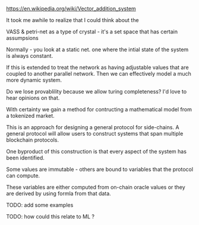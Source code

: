 
https://en.wikipedia.org/wiki/Vector_addition_system


It took me awhile to realize that I could think about the

VASS & petri-net as a type of crystal - it's a set space that has certain assumpsions


Normally - you look at a static net. one where the intial state of the system is always constant.

If this is extended to treat the network as having adjustable values
that are coupled to another parallel network. Then we can effectively model a much more dynamic system.

Do we lose provablility because we allow turing completeness?
I'd love to hear opinions on that.

With certainty we gain a method for contructing a mathematical model from a tokenized market.

This is an approach for designing a general protocol for side-chains.
A general protocol will allow users to construct systems that span multiple blockchain protocols.

One byproduct of this construction is that every aspect of the system has been identified.

Some values are immutable - others are bound to variables that the protocol can compute.


These variables are either computed from on-chain oracle values or 
they are derived by using formla from that data.

TODO: add some examples

TODO: how could this relate to ML ?

